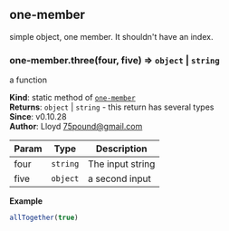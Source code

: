 <a name="module_one-member"></a>

## one-member
simple object, one member. It shouldn't have an index.

<a name="module_one-member.three"></a>

### one-member.three(four, five) ⇒ <code>object</code> \| <code>string</code>
a function

**Kind**: static method of <code>[one-member](#module_one-member)</code>  
**Returns**: <code>object</code> \| <code>string</code> - this return has several types  
**Since**: v0.10.28  
**Author**: Lloyd <75pound@gmail.com>  

| Param | Type | Description |
| --- | --- | --- |
| four | <code>string</code> | The input string |
| five | <code>object</code> | a second input |

**Example**  
```js
allTogether(true)
```

